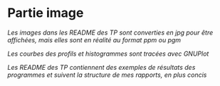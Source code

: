 # Partie image

*Les images dans les README des TP sont converties en jpg pour être affichées, mais elles sont en réalité au format ppm ou pgm*

*Les courbes des profils et histogrammes sont tracées avec GNUPlot*

*Les README des TP contiennent des exemples de résultats des programmes et suivent la structure de mes rapports, en plus concis*